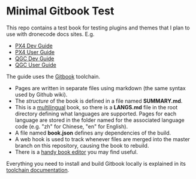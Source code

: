 # Minimal Gitbook Test

This repo contains a test book for testing plugins and themes that I plan to use with dronecode docs sites. E.g. 
* [PX4 Dev Guide](https://dev.px4.io/)
* [PX4 User Guide](https://docs.px4.io/)
* [QGC Dev Guide](https://dev.qgroundcontrol.com/)
* [QGC User Guide](https://docs.qgroundcontrol.com/)

The guide uses the [Gitbook](https://www.gitbook.com/about) toolchain. 

- Pages are written in separate files using markdown (the same syntax used by Github wiki). 
- The *structure* of the book is defined in a file named **SUMMARY.md**.
- This is a [multilingual](https://toolchain.gitbook.com/languages.html) book, 
  so there is a **LANGS.md** file in the root directory defining what languages are supported. 
  Pages for each language are stored in the folder named for the associated language code (e.g. "zh" for Chinese, "en" for English). 
- A file named **book.json** defines any dependencies of the build.
- A web hook is used to track whenever files are merged into the master branch on this repository, causing the book to rebuild.
- There is a [handy book editor](https://gitbookio.gitbooks.io/documentation/content/editor/index.html) you may find useful.

Everything you need to install and build Gitbook locally is explained in its [toolchain documentation](https://toolchain.gitbook.com/).
